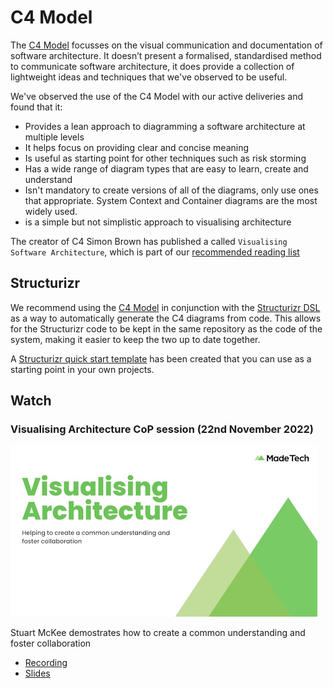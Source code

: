 # C4 Model
The [C4 Model](https://c4model.com/) focusses on the visual communication and documentation of software architecture. It doesn’t present a formalised, standardised method to communicate software architecture, it does provide a collection of lightweight ideas and techniques that we've observed to be useful.

We've observed the use of the C4 Model with our active deliveries and found that it:
- Provides a lean approach to diagramming a software architecture at multiple levels
- It helps focus on providing clear and concise meaning
- Is useful as starting point for other techniques such as risk storming
- Has a wide range of diagram types that are easy to learn, create and understand
- Isn't mandatory to create versions of all of the diagrams, only use ones that appropriate. System Context and Container diagrams are the most widely used.
- is a simple but not simplistic approach to visualising architecture

The creator of C4 Simon Brown has published a called `Visualising Software Architecture`, which is part of our [recommended reading list](/resources.md)

## Structurizr
We recommend using the [C4 Model](https://c4model.com/) in conjunction with the [Structurizr DSL](https://github.com/structurizr/dsl) as a way to automatically generate the C4 diagrams from code. This allows for the Structurizr code to be kept in the same repository as the code of the system, making it easier to keep the two up to date together.

 A [Structurizr quick start template](https://github.com/madetech/structurizr-template) has been created that you can use as a starting point in your own projects.

## Watch
### Visualising Architecture CoP session (22nd November 2022)
[![Visualising Architecture](/images/visualising_architecture.jpg)](https://drive.google.com/file/d/14R3OpBbcN0xbU_XeQQfG7ocehkw_U0w3/view)

Stuart McKee demostrates how to create a common understanding and foster collaboration

- [Recording](https://drive.google.com/file/d/14R3OpBbcN0xbU_XeQQfG7ocehkw_U0w3/view)
- [Slides](https://docs.google.com/presentation/d/1wXXkyTgoNJIgyD9MDuIlvi85uGHWjIgQhvOPKTNsrHo/edit)